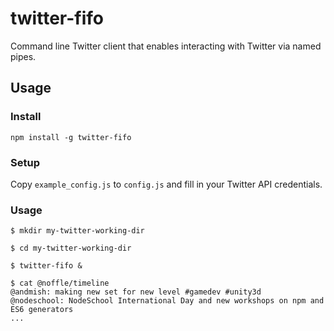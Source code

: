 # twitter-fifo

Command line Twitter client that enables interacting with Twitter via named pipes.

## Usage

### Install

```
npm install -g twitter-fifo
```

### Setup

Copy `example_config.js` to `config.js` and fill in your Twitter API
credentials.

### Usage

```
$ mkdir my-twitter-working-dir

$ cd my-twitter-working-dir

$ twitter-fifo &

$ cat @noffle/timeline
@andmish: making new set for new level #gamedev #unity3d
@nodeschool: NodeSchool International Day and new workshops on npm and ES6 generators
...
```

